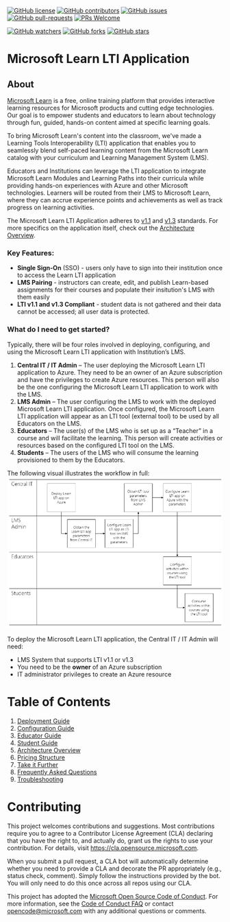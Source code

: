 [![GitHub license](https://img.shields.io/github/license/microsoft/Learn-LTI.svg)](https://github.com/microsoft/Learn-LTI/blob/master/LICENSE)
[![GitHub contributors](https://img.shields.io/github/contributors/microsoft/Learn-LTI.svg)](https://GitHub.com/microsoft/Learn-LTI/graphs/contributors/)
[![GitHub issues](https://img.shields.io/github/issues/microsoft/Learn-LTI.svg)](https://GitHub.com/microsoft/Learn-LTI/issues/)
[![GitHub pull-requests](https://img.shields.io/github/issues-pr/microsoft/Learn-LTI.svg)](https://GitHub.com/microsoft/Learn-LTI/pull/)
[![PRs Welcome](https://img.shields.io/badge/PRs-welcome-brightgreen.svg?style=flat-square)](http://makeapullrequest.com)

[![GitHub watchers](https://img.shields.io/github/watchers/microsoft/Learn-LTI.svg?style=social&label=Watch&maxAge=2592000)](https://GitHub.com/microsoft/Learn-LTI/watchers/)
[![GitHub forks](https://img.shields.io/github/forks/microsoft/Learn-LTI.svg?style=social&label=Fork&maxAge=2592000)](https://GitHub.com/microsoft/Learn-LTI/network/)
[![GitHub stars](https://img.shields.io/github/stars/microsoft/Learn-LTI.svg?style=social&label=Star&maxAge=2592000)](https://GitHub.com/microsoft/LEARN-LTI/stargazers/)

# Microsoft Learn LTI Application 

## About
[Microsoft Learn](https://learn.microsoft.com/#/?WT.mc_id=learnlti-github-cxa) is a free, online training platform that provides interactive learning resources for Microsoft products and cutting edge technologies. Our goal is to empower students and educators to learn about technology through fun, guided, hands-on content aimed at specific learning goals. 

To bring Microsoft Learn's content into the classroom, we've made a Learning Tools Interoperability (LTI) application that enables you to seamlessly blend self-paced learning content from the Microsoft Learn catalog with your curriculum and Learning Management System (LMS).

Educators and Institutions can leverage the LTI application to integrate Microsoft Learn Modules and Learning Paths into their curricula while providing hands-on experiences with Azure and other Microsoft technologies. Learners will be routed from their LMS to Microsoft Learn, where they can accrue experience points and achievements as well as track progress on learning activities.

The Microsoft Learn LTI Application adheres to [v1.1](https://www.imsglobal.org/specs/ltiv1p1) and [v1.3](http://www.imsglobal.org/spec/lti/v1p3/) standards. For more specifics on the application itself, check out the [Architecture Overview](./docs/ARCHITECTURE_OVERVIEW.md).

### Key Features: ###
- **Single Sign-On** (SSO) - users only have to sign into their institution once to access the Learn LTI application
- **LMS Pairing** - instructors can create, edit, and publish Learn-based assignments for their courses and populate their insitution's LMS with them easily
- **LTI v1.1 and v1.3 Compliant** - student data is not gathered and their data cannot be accessed; all user data is protected.

### What do I need to get started? ###
Typically, there will be four roles involved in deploying, configuring, and using the Microsoft Learn LTI application with Institution’s LMS.

1. **Central IT / IT Admin** – The user deploying the Microsoft Learn LTI application to Azure. They need to be an owner of an Azure subscription and have the privileges to create Azure resources. This person will also be the one configuring the Microsoft Learn LTI application to work with the LMS.
2. **LMS Admin** – The user configuring the LMS to work with the deployed Microsoft Learn LTI application. Once configured, the Microsoft Learn LTI application will appear as an LTI tool (external tool) to be used by all Educators on the LMS.
3. **Educators** – The user(s) of the LMS who is set up as a “Teacher” in a course and will facilitate the learning. This person will create activities or resources based on the configured LTI tool on the LMS.
4. **Students** – The users of the LMS who will consume the learning provisioned to them by the Educators.

The following visual illustrates the workflow in full:
![Readme.1.png](./images/Readme.1.png)

To deploy the Microsoft Learn LTI application, the Central IT / IT Admin will need:

- LMS System that supports LTI v1.1 or v1.3
- You need to be the **owner** of an Azure subscription
- IT administrator privileges to create an Azure resource

# Table of Contents

1. [Deployment Guide](./docs/DEPLOYMENT_GUIDE.md)
2. [Configuration Guide](./docs/CONFIGURATION_GUIDE.md)
3. [Educator Guide](./docs/USER_GUIDE.md)
4. [Student Guide](./docs/STUDENT_GUIDE.md)
5. [Architecture Overview](./docs/ARCHITECTURE_OVERVIEW.md)
6. [Pricing Structure](./docs/PRICING_STRUCTURE.md)
7. [Take it Further](./docs/TAKE_IT_FURTHER.md)
8. [Frequently Asked Questions](./docs/FAQ.md)
9. [Troubleshooting](./docs/TROUBLESHOOTING.md)

# Contributing

This project welcomes contributions and suggestions.  Most contributions require you to agree to a
Contributor License Agreement (CLA) declaring that you have the right to, and actually do, grant us
the rights to use your contribution. For details, visit https://cla.opensource.microsoft.com.

When you submit a pull request, a CLA bot will automatically determine whether you need to provide
a CLA and decorate the PR appropriately (e.g., status check, comment). Simply follow the instructions
provided by the bot. You will only need to do this once across all repos using our CLA.

This project has adopted the [Microsoft Open Source Code of Conduct](https://opensource.microsoft.com/codeofconduct/?WT.mc_id=learnlti-github-cxa).
For more information, see the [Code of Conduct FAQ](https://opensource.microsoft.com/codeofconduct/faq/?WT.mc_id=learnlti-github-cxa) or
contact [opencode@microsoft.com](mailto:opencode@microsoft.com) with any additional questions or comments.
